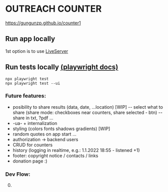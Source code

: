 # OUTREACH COUNTER

<a href="https://gungunzp.github.io/counter1" target="_blank">https://gungunzp.github.io/counter1</a>


## Run app locally
1st option is to use [LiveServer](https://marketplace.visualstudio.com/items?itemName=ritwickdey.LiveServer)

## Run tests locally [(playwright docs)](https://playwright.dev/docs/running-tests)
```
npx playwright test
npx playwright test --ui
```



### Future features:
- posibility to share results (data, date, ...location) [WIP]
-- select what to share (share mode: checkboxes near counters, share selected - btn)
-- share in txt, ?pdf ...
- -ua- + internalization
- styling (colors fonts shadows gradients) [WIP]
- random quotes on app start ...
- authorization -> backend users
- CRUD for counters
- history (logging in realtime, e.g.: 1.1.2022 18:55 - listened +1)
- footer: copyright notice / contacts / links
- donation page :)

### Dev Flow:
0. <template> ...
1. add gulp -> scss
2. move to react...
3. mobile app (React Native)
4. -font awesome- +icomoon
5. unique id-s for counters instead of names

#### Ideas:
- on increase btn long tap
- possibility to add comment about the person (name and so on...)
- quotes functionality:
-- save quotes (bookmark icon at the top right corner)
-- quotes history w/ dates (if the user didn't have time to save it)
-- custom quotes (quotes 'playlist' CRUD) [particular one every time, my all randomly, my & random, random, ...]

#### DONE:
- -store results in localStorage (reset btn + confirm window)-


#### fonts to try
https://fonts.google.com/specimen/Neucha?category=Handwriting
https://fonts.google.com/specimen/Rancho?category=Handwriting
https://fonts.google.com/specimen/Delius?category=Handwriting
https://fonts.google.com/specimen/Patrick+Hand+SC?category=Handwriting
https://fonts.google.com/specimen/Walter+Turncoat?category=Handwriting
https://fonts.google.com/specimen/Delius+Swash+Caps?category=Handwriting
https://fonts.google.com/specimen/Gamja+Flower?category=Handwriting


https://fonts.google.com/?category=Sans+Serif,Display,Monospace&subset=cyrillic-ext

https://fonts.google.com/specimen/Alumni+Sans?category=Sans+Serif,Display,Monospace&subset=cyrillic-ext
https://fonts.google.com/specimen/Source+Sans+3?category=Sans+Serif,Display,Monospace&subset=cyrillic-ext
https://fonts.google.com/specimen/Scada?category=Sans+Serif,Display,Monospace&subset=cyrillic-ext
https://fonts.google.com/specimen/Jura?category=Sans+Serif,Display,Monospace&subset=cyrillic-ext
https://fonts.google.com/specimen/Alegreya+Sans+SC?category=Sans+Serif,Display,Monospace&subset=cyrillic-ext
https://fonts.google.com/specimen/Ubuntu+Mono?category=Sans+Serif,Display,Monospace&subset=cyrillic-ext
https://fonts.google.com/specimen/Fira+Sans+Extra+Condensed?category=Sans+Serif,Display,Monospace&subset=cyrillic-ext
https://fonts.google.com/specimen/Cuprum?category=Sans+Serif,Display,Monospace&subset=cyrillic-ext
https://fonts.google.com/specimen/Philosopher?category=Sans+Serif,Display,Monospace&subset=cyrillic-ext
https://fonts.google.com/specimen/Ubuntu+Condensed?category=Sans+Serif,Display,Monospace&subset=cyrillic-ext
https://fonts.google.com/specimen/Alegreya+Sans?category=Sans+Serif,Display,Monospace&subset=cyrillic-ext
https://fonts.google.com/specimen/Play?category=Sans+Serif,Display,Monospace&subset=cyrillic-ext
